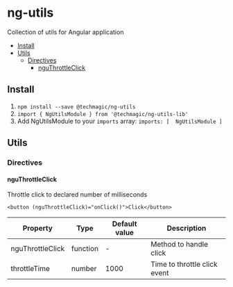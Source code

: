 # ng-utils

Collection of utils for Angular application

- [Install](#install)
- [Utils](#utils)
  - [Directives](#directives)
    - [nguThrottleClick](#nguThrottleClick)

## Install

1. `npm install --save @techmagic/ng-utils`
2. `import { NgUtilsModule } from '@techmagic/ng-utils-lib'`
3. Add NgUtilsModule to your `imports` array: `imports: [  NgUtilsModule ]`

## Utils

### Directives

#### nguThrottleClick

Throttle click to declared number of milliseconds

```
<button (nguThrottleClick)="onClick()">Click</button>
```

Property | Type | Default value | Description
-------- | ---- | ----------- | -------------
nguThrottleClick | function | - | Method to handle click
throttleTime | number | 1000 | Time to throttle click event







